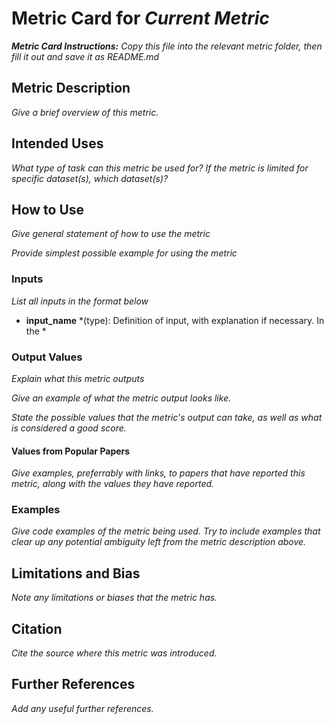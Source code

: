 # Metric Card for *Current Metric*

***Metric Card Instructions:*** *Copy this file into the relevant metric folder, then fill it out and save it as README.md*

## Metric Description
*Give a brief overview of this metric.*

## Intended Uses
*What type of task can this metric be used for? If the metric is limited for specific dataset(s), which dataset(s)?*

## How to Use
*Give general statement of how to use the metric*

*Provide simplest possible example for using the metric*

### Inputs
*List all inputs in the format below*
- **input_name** *(type): Definition of input, with explanation if necessary. In the *

### Output Values
*Explain what this metric outputs*

*Give an example of what the metric output looks like.*

*State the possible values that the metric's output can take, as well as what is considered a good score.*

#### Values from Popular Papers
*Give examples, preferrably with links, to papers that have reported this metric, along with the values they have reported.*

### Examples
*Give code examples of the metric being used. Try to include examples that clear up any potential ambiguity left from the metric description above.*

## Limitations and Bias
*Note any limitations or biases that the metric has.*

## Citation
*Cite the source where this metric was introduced.*

## Further References
*Add any useful further references.*
